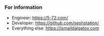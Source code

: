 ### For information

- Engineer: https://5-72.com/
- Developer: https://github.com/seshstation/
- Everything else: https://ismaildalgatov.com
